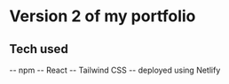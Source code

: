 # Version 2 of my portfolio

## Tech used
  -- npm
  -- React
  -- Tailwind CSS
  -- deployed using Netlify